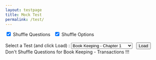 ```yaml
---
layout: testpage
title: Mock Test
permalink: /test/
---
```


<form id="jsonFile" name="jsonFile" enctype="multipart/form-data" method="post">
<div id="selector">
    <div id="toggles">
        <label class="checkbox-inline">
            <input type="checkbox" id="shuffle_questions" checked data-toggle="toggle"> Shuffle Questions
        </label>
        &nbsp;
        <label class="checkbox-inline">
            <input type="checkbox" id="shuffle_options" checked data-toggle="toggle"> Shuffle Options
        </label>
    </div>
    <br>
    Select a Test (and click Load) : 
    <select id="chaptername">
        <option value="bookkeeping-basics.json">Book Keeping - Chapter 1</option>
        <option value="bookkeeping-chap2.json">Book Keeping - Chapter 2</option>
        <option value="bookkeeping-chap3.json">Book Keeping - Chapter 3</option>
        <option value="bookkeeping-trans.json">Book Keeping - Transactions</option>
        <option value="ifrs.json">IFRS</option>
    </select>
    &nbsp;
    <input type='button' id='btnLoad' value='Load' onclick='loadFile();'>
</div>
Don't Shuffle Questions for Book Keeping - Transactions !!!
<div id="dynamiccontent"></div>
<script src="https://code.jquery.com/jquery-3.3.1.min.js" integrity="sha256-FgpCb/KJQlLNfOu91ta32o/NMZxltwRo8QtmkMRdAu8=" crossorigin="anonymous"></script>    
<script type="text/javascript" src="/static/js/main.js"></script>
